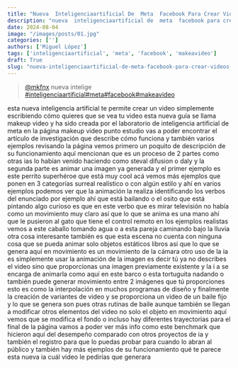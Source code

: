 ```yaml
---
title: "Nueva  Inteligenciaartificial De  Meta  Facebook Para Crear Videos A Partir"
description: "nueva  inteligenciaartificial de  meta  facebook para crear videos a partir"
date: 2024-08-04
image: "/images/posts/01.jpg"
categories: ['']
authors: ['Miguel López']
tags: ['inteligenciaartificial', 'meta', 'facebook', 'makeavideo']
draft: True
slug: "nueva-inteligenciaartificial-de-meta-facebook-para-crear-videos-a-partir"
---
```


<blockquote class="tiktok-embed" cite="{https://www.tiktok.com/@mkfnx/video/7148852455747407109}" data-video-id="7148852455747407109" style="max-width: 605px;min-width: 325px;" > <section> <a target="_blank" title="@mkfnx" href="https://www.tiktok.com/@mkfnx?refer=embed">@mkfnx</a> nueva  intelige </section> <a title="inteligenciaartificial" target="_blank" href="https://www.tiktok.com/tag/inteligenciaartificial?refer=embed">#inteligenciaartificial</a><a title="meta" target="_blank" href="https://www.tiktok.com/tag/meta?refer=embed">#meta</a><a title="facebook" target="_blank" href="https://www.tiktok.com/tag/facebook?refer=embed">#facebook</a><a title="makeavideo" target="_blank" href="https://www.tiktok.com/tag/makeavideo?refer=embed">#makeavideo</a> </blockquote> <script async src="https://www.tiktok.com/embed.js"></script>

esta nueva inteligencia artificial te permite crear un video simplemente escribiendo cómo quieres que se vea tu video esta nueva guía se llama makeup video y ha sido creada por el laboratorio de inteligencia artificial de meta en la página makeup video punto estudio vas a poder encontrar el artículo de investigación que describe cómo funciona y también varios ejemplos revisando la página vemos primero un poquito de descripción de su funcionamiento aquí mencionan que es un proceso de 2 partes como otras ias lo habían venido haciendo como steval difusion o daly y la segunda parte es animar una imagen ya generada y el primer ejemplo es este perrito superhéroe que está muy cool acá vemos más ejemplos que ponen en 3 categorías surreal realístico o con algún estilo y ahí en varios ejemplos podemos ver que la animación la realiza identificando los verbos del enunciado por ejemplo ahí que está bailando o el osito que está pintando algo curioso es que en este verbo que es mirar televisión no había como un movimiento muy claro así que lo que se anima es una mano ahí que le pusieron al gato que tiene el control remoto en los ejemplos realistas vemos a este caballo tomando agua o a esta pareja caminando bajo la lluvia otra cosa interesante también es que esta escena no cuenta con ninguna cosa que se pueda animar solo objetos estáticos libros así que lo que se genera aquí en movimiento es un movimiento de la cámara otro uso de la ia es simplemente usar la animación de la imagen es decir tú ya no describes el video sino que proporcionas una imagen previamente existente y la i a se encarga de animarla como aquí en este barco o esta tortuguita nadando o también puede generar movimiento entre 2 imágenes que tú proporciones esto es como la interpolación en muchos programas de diseño y finalmente la creación de variantes de video y se proporciona un video de un baile fijo y lo que se genera son pues otras rutinas de baile aunque también se llegan a modificar otros elementos del video no solo el objeto en movimiento aquí vemos que se modifica el fondo o incluso hay diferentes trayectorias para el final de la página vamos a poder ver más info como este benchmark que hicieron aquí del desempeño comparado con otros proyectos de ia y también el registro para que lo puedas probar para cuando lo abran al público y también hay más ejemplos de su funcionamiento qué te parece esta nueva ia cuál video le pedirías que generara 